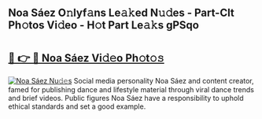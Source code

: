 ## Noa Sáez O𝚗lyf𝚊ns Le𝚊𝚔ed N𝚞𝚍es - Part-CIt Ph𝚘tos Vi𝚍eo - H𝚘t Part Le𝚊𝚔s gPSqo

# <h2><a href="http://hf7kvo.feru.top/?c=Noa+S%c3%a1ez">🔗 👉 🔴 Noa Sáez Vi𝚍𝚎o Ph𝚘t𝚘𝚜</a></h2>

[![Noa Sáez Nu𝚍𝚎s](https://i.imgur.com/0TWrTi3.gif)](http://hf7kvo.feru.top/?c=Noa+S%c3%a1ez)
Social media personality Noa Sáez and content creator, famed for publishing dance and lifestyle material through viral dance trends and brief videos. Public figures Noa Sáez have a responsibility to uphold ethical standards and set a good example. 
